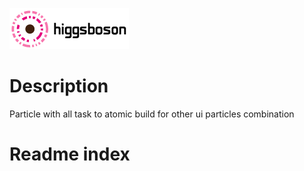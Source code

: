 

![alt text](images/logo.png "higgsboson")

# Description

Particle with all task to atomic build for other ui particles combination

# Readme index

